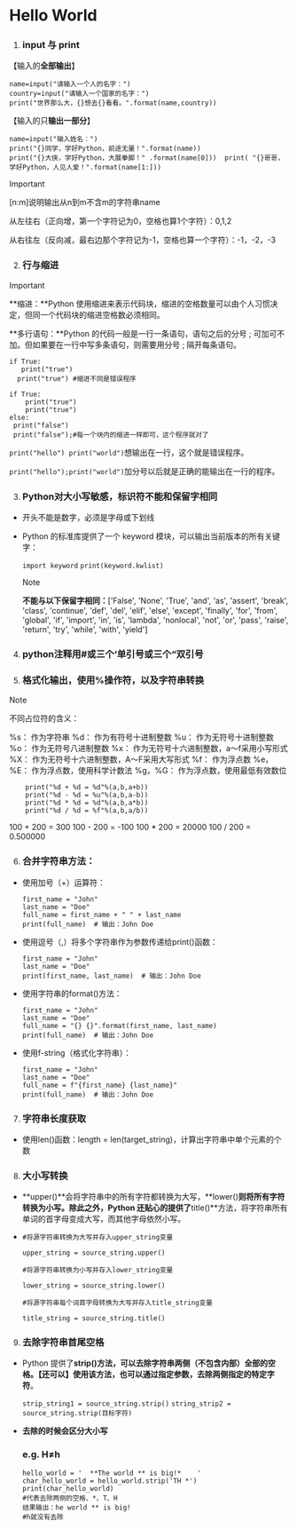 # Hello World



1. ### **input** 与 **print**

【输入的**全部输出**】

```
name=input("请输入一个人的名字：")
country=input("请输入一个国家的名字：")
print("世界那么大，{}想去{}看看。".format(name,country))
```

【输入的只**输出一部分**】

```
name=input("输入姓名：")
print("{}同学，学好Python，前途无量！".format(name))     
print("{}大侠，学好Python，大展拳脚！" .format(name[0]))  print( "{}哥哥，学好Python，人见人爱！".format(name[1:]))            
```

> [!IMPORTANT]
>
> [n:m]说明输出从n到m不含m的字符串name
>
> 从左往右（正向增，第一个字符记为0，空格也算1个字符）：0,1,2
>
> 从右往左（反向减，最右边那个字符记为-1，空格也算一个字符）：-1，-2，-3



2. ### **行**与**缩进**

> [!IMPORTANT]
>
> **缩进：**Python 使用缩进来表示代码块，缩进的空格数量可以由个人习惯决定，但同一个代码块的缩进空格数必须相同。
>
>
> **多行语句：**Python 的代码一般是一行一条语句，语句之后的分号 ; 可加可不加。但如果要在一行中写多条语句，则需要用分号 ; 隔开每条语句。

```
if True:
   print("true")
  print("true") #缩进不同是错误程序
```

```
if True:
    print("true")
    print("true")
else:
 print("false")
 print("false");#每一个块内的缩进一样即可，这个程序就对了
```

`print("hello") print("world")`想输出在一行，这个就是错误程序。

`print("hello");print("world")`加分号以后就是正确的能输出在一行的程序。

3. ### Python对**大小写敏感**，**标识符不能和保留字相同**

- 开头不能是数字，必须是字母或下划线

- Python 的标准库提供了一个 keyword 模块，可以输出当前版本的所有关键字：

  `import keyword`
  `print(keyword.kwlist)`

  > [!NOTE]
  >
  > **不能与以下保留字相同：**['False', 'None', 'True', 'and', 'as', 'assert', 'break', 'class', 'continue', 'def', 'del', 'elif', 'else', 'except', 'finally', 'for', 'from', 'global', 'if', 'import', 'in', 'is', 'lambda', 'nonlocal', 'not', 'or', 'pass', 'raise', 'return', 'try', 'while', 'with', 'yield']

4. ### python注释用#或三个‘单引号或三个“双引号

5. ### 格式化输出，使用%操作符，以及字符串转换

> [!NOTE]
>
> 不同占位符的含义：
>
> %s：      作为字符串
> %d：     作为有符号十进制整数
> %u：     作为无符号十进制整数
> %o：     作为无符号八进制整数
> %x：     作为无符号十六进制整数，a～f采用小写形式
> %X：     作为无符号十六进制整数，A～F采用大写形式
> %f：     作为浮点数
> %e，%E： 作为浮点数，使用科学计数法
> %g，%G： 作为浮点数，使用最低有效数位

```
    print("%d + %d = %d"%(a,b,a+b))
    print("%d - %d = %u"%(a,b,a-b))
    print("%d * %d = %d"%(a,b,a*b))
    print("%d / %d = %f"%(a,b,a/b))
```

100 + 200 = 300
100 - 200 = -100
100 * 200 = 20000
100 / 200 = 0.500000

6. ### 合并字符串方法：

- 使用加号（+）运算符：

  ```
  first_name = "John"
  last_name = "Doe"
  full_name = first_name + " " + last_name
  print(full_name)  # 输出：John Doe
  ```

- 使用逗号（,）将多个字符串作为参数传递给print()函数：

  ```
  first_name = "John"
  last_name = "Doe"
  print(first_name, last_name)  # 输出：John Doe
  ```

- 使用字符串的format()方法：

  ```
  first_name = "John"
  last_name = "Doe"
  full_name = "{} {}".format(first_name, last_name)
  print(full_name)  # 输出：John Doe
  ```

- 使用f-string（格式化字符串）：

  ```
  first_name = "John"
  last_name = "Doe"
  full_name = f"{first_name} {last_name}"
  print(full_name)  # 输出：John Doe
  ```

7. ### 字符串长度获取

- 使用len()函数：length = len(target_string)，计算出字符串中单个元素的个数

8. ### 大小写转换

- **upper()**会将字符串中的所有字符都转换为大写，**lower()**则将所有字符转换为小写。除此之外，Python 还贴心的提供了**title()**方法，将字符串所有单词的首字母变成大写，而其他字母依然小写。

- ```
  #将源字符串转换为大写并存入upper_string变量
  
  upper_string = source_string.upper()
  
  #将源字符串转换为小写并存入lower_string变量
  
  lower_string = source_string.lower()
  
  #将源字符串每个词首字母转换为大写并存入title_string变量
  
  title_string = source_string.title()
  ```

9. ### 去除字符串首尾空格

- Python 提供了**strip()**方法，可以去除字符串两侧（不包含内部）全部的空格。【还可以】使用该方法，也可以通过指定参数，去除**两侧指定的特定字符**。

  `strip_string1 = source_string.strip()`
  `string_strip2 = source_string.strip(目标字符)`

- **去除的时候会区分大小写**

  ### e.g. H≠h

  ```
  hello_world = '  **The world ** is big!*    '
  char_hello_world = hello_world.strip('TH *')
  print(char_hello_world)
  #代表去除两侧的空格、*、T、H
  结果输出：he world ** is big!
  #h就没有去除
  ```

  
